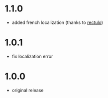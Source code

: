 # 1.1.0

-   added french localization (thanks to [rectulo](https://github.com/rectulo))

# 1.0.1

-   fix localization error

# 1.0.0

-   original release
